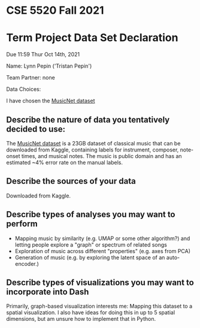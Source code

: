 # CSE 5520 Fall 2021

# Term Project Data Set Declaration

Due 11:59 Thur Oct 14th, 2021 

Name: Lynn Pepin ('Tristan Pepin')

Team Partner: none

Data Choices:

I have chosen the [MusicNet dataset](https://www.kaggle.com/imsparsh/musicnet-dataset)

## Describe the nature of data you tentatively decided to use:


The [MusicNet dataset](https://www.kaggle.com/imsparsh/musicnet-dataset) is a 23GB dataset of classical music that can be downloaded from Kaggle, containing labels for instrument, composer, note-onset times, and musical notes. The music is public domain and has an estimated ~4% error rate on the manual labels.

## Describe the sources of your data

Downloaded from Kaggle.

## Describe types of analyses you may want to perform

 - Mapping music by similarity (e.g. UMAP or some other algorithm?) and letting people explore a "graph" or spectrum of related songs
 - Exploration of music across different "properties" (e.g. axes from PCA)
 - Generation of music (e.g. by exploring the latent space of an auto-encoder.)
 
## Describe types of visualizations you may want to incorporate into Dash

Primarily, graph-based visualization interests me: Mapping this dataset to a spatial visualization. I also have ideas for doing this in up to 5 spatial dimensions, but am unsure how to implement that in Python.

